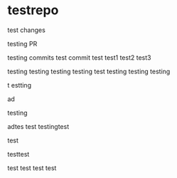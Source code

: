 # testrepo

test changes

testing PR

testing commits
test commit
test
test1
test2
test3

testing
testing
testing
testing
test
testing
testing
testing

t
estting

ad

testing

adtes
test
testingtest

test

testtest

test
test
test
test

